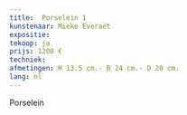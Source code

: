 ```yaml
---
title:  Porselein 1
kunstenaar: Mieke Everaet
expositie: 
tekoop: ja
prijs: 1200 €
techniek:
afmetingen: H 13.5 cm.- B 24 cm.- D 20 cm.
lang: nl
---
```


Porselein